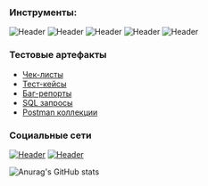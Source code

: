 ### Инструменты:
![Header](https://img.shields.io/badge/Jira-090909?style=for-the-badge&logo=jira&logoColor=136be1)
![Header](https://img.shields.io/badge/Postman-090909?style=for-the-badge&logo=postman&logoColor=f76935)
![Header](https://img.shields.io/badge/DevTools-090909?style=for-the-badge&logo=googlechrome&logoColor=2674f2)
![Header](https://img.shields.io/badge/MySQL-090909?style=for-the-badge&logo=mysql&logoColor=00618a)
![Header](https://img.shields.io/badge/CharlesProxy-090909?style=for-the-badge&logo=charlesproxy&logoColor=8cc4d7)

### Тестовые артефакты 
- [Чек-листы](https://github.com/icegisu/checklist)
- [Тест-кейсы](https://github.com/icegisu/test-cases)
- [Баг-репорты](https://github.com/icegisu/bug-reports)
- [SQL запросы](https://github.com/icegisu/SQL)
- [Postman коллекции](https://github.com/icegisu/postman)

### Социальные сети
[![Header](https://img.shields.io/badge/Telegram-090909?style=for-the-badge&logo=telegram&logoColor=31a5db)](https://t.me/icegisu)
[![Header](https://img.shields.io/badge/Linkedin-090909?style=for-the-badge&logo=linkedin&logoColor=0073b1)](https://www.linkedin.com/in/icegisu/)

![Anurag's GitHub stats](https://github-readme-stats.vercel.app/api?username=icegisu&show_icons=true&theme=radical)
